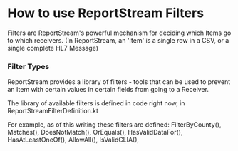 # How to use ReportStream Filters

Filters are ReportStream's powerful mechanism for deciding which Items go to which receivers.  (In ReportStream, an 'Item' is a single row in a CSV, or a single complete HL7 Message)

### Filter Types

ReportStream provides a library of filters - tools that can be used to prevent an Item with certain values in certain fields from going to a Receiver.

The library of available filters is defined in code right now, in ReportStreamFilterDefinition.kt

For example, as of this writing these filters are defined:
        FilterByCounty(),
        Matches(),
        DoesNotMatch(),
        OrEquals(),
        HasValidDataFor(),
        HasAtLeastOneOf(),
        AllowAll(),
        IsValidCLIA(),


